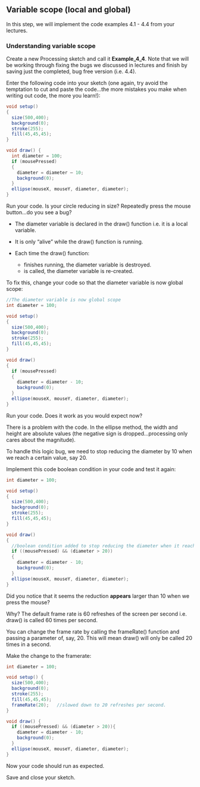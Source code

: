 ## Variable scope (local and global)

In this step, we will implement the code examples 4.1 - 4.4 from your lectures.


### Understanding variable scope

Create a new Processing sketch and call it **Example\_4\_4**.  Note that we will be working through fixing the bugs we discussed in lectures and finish by saving just the completed, bug free version (i.e. 4.4).

Enter the following code into your sketch (one again, try avoid the temptation to cut and paste the code...the more mistakes you make when writing out code, the more you learn!):

~~~java
void setup() 
{
  size(500,400);
  background(0);
  stroke(255);
  fill(45,45,45);
}

void draw() {
  int diameter = 100;
  if (mousePressed) 
  {
    diameter = diameter – 10;
    background(0);
  }
  ellipse(mouseX, mouseY, diameter, diameter);
}

~~~

Run your code.  Is your circle reducing in size?  Repeatedly press the mouse button...do you see a bug?  

- The diameter variable is declared in the draw() function i.e. it is a local variable.

- It is only “alive” while the draw() function is running. 

- Each time the draw() function:
    - finishes running, the diameter variable is destroyed.
    - is called, the diameter variable is re-created. 

To fix this, change your code so that the diameter variable is now global scope: 

~~~java
//The diameter variable is now global scope
int diameter = 100;

void setup() 
{
  size(500,400);
  background(0);
  stroke(255);
  fill(45,45,45); 
}

void draw() 
{
  if (mousePressed) 
  {
    diameter = diameter - 10;
    background(0);
  }
  ellipse(mouseX, mouseY, diameter, diameter);
}
~~~

Run your code.  Does it work as you would expect now?

There is a problem with the code.  In the ellipse method, the width and height are absolute values (the negative sign is dropped...processing only cares about the magnitude).

To handle this logic bug, we need to stop reducing the diameter by 10 when we reach a certain value, say 20.

Implement this code boolean condition in your code and test it again:

~~~java
int diameter = 100;

void setup() 
{
  size(500,400);
  background(0);
  stroke(255);
  fill(45,45,45); 
}

void draw() 
{
  //boolean condition added to stop reducing the diameter when it reaches 20.
  if ((mousePressed) && (diameter > 20))
  {
    diameter = diameter - 10;
    background(0);
  }
  ellipse(mouseX, mouseY, diameter, diameter);
}
~~~

Did you notice that it seems the reduction **appears** larger than 10 when we press the mouse?

Why?  The default frame rate is 60 refreshes of the screen per second i.e. draw() is called 60 times per second. 

You can change the frame rate by calling the frameRate() function and passing a parameter of, say, 20.  This will mean draw() will only be called 20 times in a second.  

Make the change to the framerate:

~~~java
int diameter = 100;

void setup() {
  size(500,400);
  background(0);
  stroke(255);
  fill(45,45,45); 
  frameRate(20);   //slowed down to 20 refreshes per second.
}

void draw() {
  if ((mousePressed) && (diameter > 20)){
    diameter = diameter - 10;
    background(0);
  }
  ellipse(mouseX, mouseY, diameter, diameter);
}
~~~

Now your code should run as expected.  

Save and close your sketch.  

